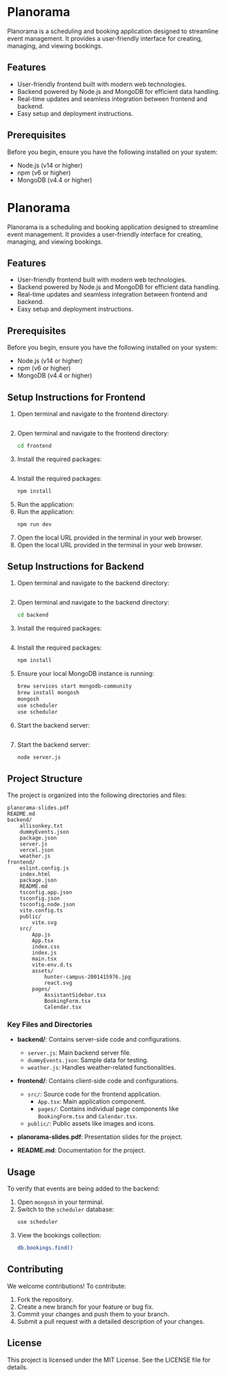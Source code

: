 # Planorama

Planorama is a scheduling and booking application designed to streamline event management. It provides a user-friendly interface for creating, managing, and viewing bookings.

## Features

- User-friendly frontend built with modern web technologies.
- Backend powered by Node.js and MongoDB for efficient data handling.
- Real-time updates and seamless integration between frontend and backend.
- Easy setup and deployment instructions.

## Prerequisites

Before you begin, ensure you have the following installed on your system:

- Node.js (v14 or higher)
- npm (v6 or higher)
- MongoDB (v4.4 or higher)
# Planorama

Planorama is a scheduling and booking application designed to streamline event management. It provides a user-friendly interface for creating, managing, and viewing bookings.

## Features

- User-friendly frontend built with modern web technologies.
- Backend powered by Node.js and MongoDB for efficient data handling.
- Real-time updates and seamless integration between frontend and backend.
- Easy setup and deployment instructions.

## Prerequisites

Before you begin, ensure you have the following installed on your system:

- Node.js (v14 or higher)
- npm (v6 or higher)
- MongoDB (v4.4 or higher)

## Setup Instructions for Frontend

1. Open terminal and navigate to the frontend directory:
    ```bash
1. Open terminal and navigate to the frontend directory:
    ```bash
    cd frontend
    ```
2. Install the required packages:
    ```bash
2. Install the required packages:
    ```bash
    npm install
    ```
3. Run the application:
3. Run the application:
    ```bash
    npm run dev
    ```
4. Open the local URL provided in the terminal in your web browser.
4. Open the local URL provided in the terminal in your web browser.

## Setup Instructions for Backend

1. Open terminal and navigate to the backend directory:
    ```bash
1. Open terminal and navigate to the backend directory:
    ```bash
    cd backend
    ```
2. Install the required packages:
    ```bash
2. Install the required packages:
    ```bash
    npm install
    ```
3. Ensure your local MongoDB instance is running:
    ```bash
    brew services start mongodb-community
    brew install mongosh
    mongosh
    use scheduler
    use scheduler
    ```
4. Start the backend server:
    ```bash
4. Start the backend server:
    ```bash
    node server.js
    ```

## Project Structure

The project is organized into the following directories and files:

```
planorama-slides.pdf
README.md
backend/
    allisonkey.txt
    dummyEvents.json
    package.json
    server.js
    vercel.json
    weather.js
frontend/
    eslint.config.js
    index.html
    package.json
    README.md
    tsconfig.app.json
    tsconfig.json
    tsconfig.node.json
    vite.config.ts
    public/
        vite.svg
    src/
        App.js
        App.tsx
        index.css
        index.js
        main.tsx
        vite-env.d.ts
        assets/
            hunter-campus-2001415976.jpg
            react.svg
        pages/
            AssistantSidebar.tsx
            BookingForm.tsx
            Calendar.tsx
```

### Key Files and Directories

- **backend/**: Contains server-side code and configurations.
  - `server.js`: Main backend server file.
  - `dummyEvents.json`: Sample data for testing.
  - `weather.js`: Handles weather-related functionalities.

- **frontend/**: Contains client-side code and configurations.
  - `src/`: Source code for the frontend application.
    - `App.tsx`: Main application component.
    - `pages/`: Contains individual page components like `BookingForm.tsx` and `Calendar.tsx`.
  - `public/`: Public assets like images and icons.

- **planorama-slides.pdf**: Presentation slides for the project.
- **README.md**: Documentation for the project.

## Usage

To verify that events are being added to the backend:

1. Open `mongosh` in your terminal.
2. Switch to the `scheduler` database:
    ```bash
    use scheduler
    ```
3. View the bookings collection:
    ```bash
    db.bookings.find()
    ```

## Contributing

We welcome contributions! To contribute:

1. Fork the repository.
2. Create a new branch for your feature or bug fix.
3. Commit your changes and push them to your branch.
4. Submit a pull request with a detailed description of your changes.

## License

This project is licensed under the MIT License. See the LICENSE file for details.